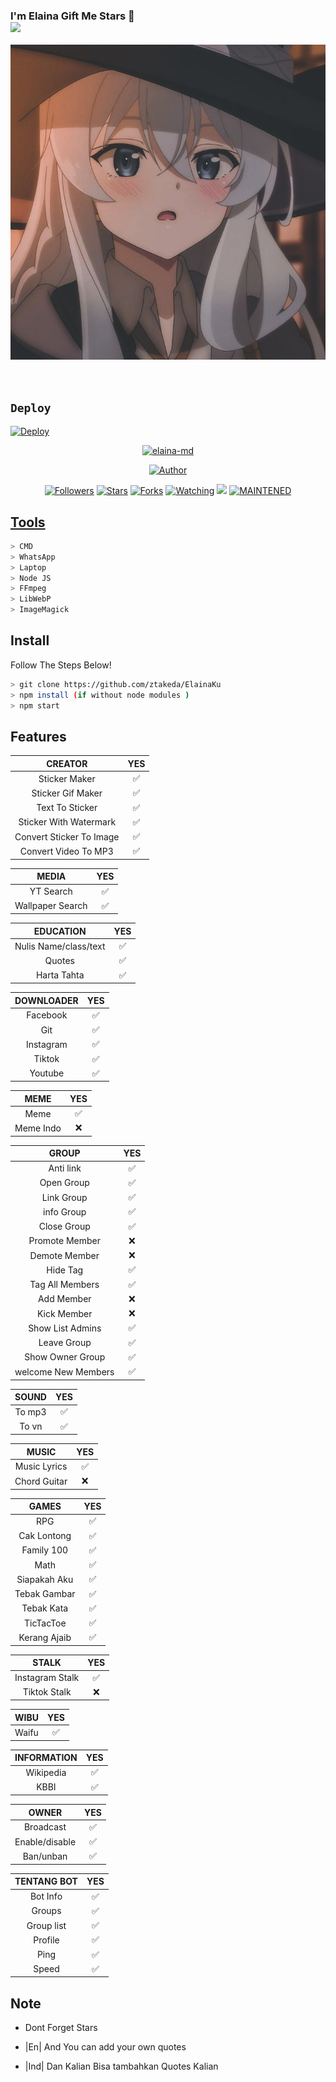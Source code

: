 ### I'm Elaina Gift Me Stars 🌟 <br><img src="https://github.com/TheDudeThatCode/TheDudeThatCode/blob/master/Assets/Hi.gif" width="20px">
<p align="center">
<a href="https://github.com/ztakeda"><img src="https://raw.githubusercontent.com/ztakeda/ElainaKu/main/media/elaina.jpg"></a>
</p>
<br>

## `Deploy`

[![Deploy](https://www.herokucdn.com/deploy/button.svg)](https://heroku.com/deploy?template=https://github.com/ztakeda/ElainaKu)

<p align="center">
<a href="#"><img title="elaina-md" src="https://img.shields.io/badge/-Elaina--MD-green?colorA=%23ff0000&colorB=%23017e40&style=for-the-badge"></a>
</p>
<p align="center">
<a href="https://github.com/ztakeda"><img title="Author" src="https://img.shields.io/badge/AUTHOR-YUDHA-orange?style=for-the-badge&logo=github"></a>
</p>
<p align="center">
<a href="https://github.com/ztakeda/followers"><img title="Followers" src="https://img.shields.io/github/followers/ztakeda?color=blue&style=flat-square"></a>
<a href="https://github.com/ztakeda/ElainaKu/stargazers/"><img title="Stars" src="https://img.shields.io/github/stars/ztakeda/ElainaKu?color=red&style=flat-square"></a>
<a href="https://github.com/ztakeda/ElainaKu/network/members"><img title="Forks" src="http://img.shields.io/github/forks/ztakeda/ElainaKu?color=red&style=flat-square"></a>
<a href="https://github.com/ztakeda/ElainaKu/watchers"><img title="Watching" src="https://img.shields.io/github/watchers/ztakeda/ElainaKu?label=Watchers&color=blue&style=flat-square"></a>
<a href="https://hits.seeyoufarm.com"><img src="https://hits.seeyoufarm.com/api/count/incr/badge.svg?url=https%3A%2F%2Fgithub.com%2Fztakeda%2FElainaKu&count_bg=%2379C83D&title_bg=%23555555&icon=&icon_color=%23E7E7E7&title=Support&edge_flat=false"/></a>
<a href="#"><img title="MAINTENED" src="https://img.shields.io/badge/MAINTENED-NO-blue.svg"</a>
</p>


## Tools

```bash
> CMD
> WhatsApp
> Laptop
> Node JS
> FFmpeg
> LibWebP
> ImageMagick
```

## Install
Follow The Steps Below!

```bash
> git clone https://github.com/ztakeda/ElainaKu
> npm install (if without node modules )
> npm start
```

## Features


|  CREATOR  |                                           YES |
| :---------------------------------------------: | :-----------: |
| Sticker Maker|✅|
| Sticker Gif Maker|✅|
| Text To Sticker |✅|
| Sticker With Watermark |✅|
| Convert Sticker To Image|✅|
| Convert Video To MP3|✅|

| MEDIA | YES |
| :-----------------: | :-------: |
| YT Search|✅|
| Wallpaper Search|✅|

| EDUCATION | YES |
| :-----------------: | :-------: |
| Nulis Name/class/text|✅|
| Quotes|✅|
| Harta Tahta |✅|

| DOWNLOADER | YES |
| :-----------------: | :-------: |
| Facebook|✅|
| Git |✅|
| Instagram |✅|
| Tiktok |✅|
| Youtube |✅|

| MEME | YES |
| :-----------------: | :-------: |
| Meme|✅|
| Meme Indo|❌|

| GROUP | YES |
| :-----------------: | :-------: |
| Anti link|✅|
| Open Group|✅|
| Link Group|✅|
| info Group|✅|
| Close Group|✅|
| Promote Member|❌|
| Demote Member|❌|
| Hide Tag|✅|
| Tag All Members|✅|
| Add Member|❌|
| Kick Member|❌|
| Show List Admins|✅|
| Leave Group|✅|
| Show Owner Group|✅|
| welcome New Members|✅|

| SOUND | YES |
| :-----------------: | :-------: |
| To mp3|✅|
| To vn |✅|

| MUSIC | YES |
| :-----------------: | :-------: |
| Music Lyrics|✅|
| Chord Guitar|❌|

| GAMES | YES |
| :-----------------: | :-------: |
| RPG|✅|
| Cak Lontong |✅|
| Family 100 |✅|
| Math |✅|
| Siapakah Aku |✅|
| Tebak Gambar |✅|
| Tebak Kata |✅|
| TicTacToe |✅|
| Kerang Ajaib |✅|

| STALK | YES |
| :-----------------: | :-------: |
| Instagram Stalk|✅|
| Tiktok Stalk|❌|

| WIBU | YES |
| :-----------------: | :-------: |
| Waifu|✅|

| INFORMATION | YES |
| :-----------------: | :-------: |
| Wikipedia|✅|
| KBBI|✅|

| OWNER | YES |
| :-----------------: | :-------: |
| Broadcast|✅|
| Enable/disable |✅|
| Ban/unban |✅|

 TENTANG BOT | YES |
| :-----------------: | :-------: |
| Bot Info|✅|
| Groups|✅|
| Group list|✅|
| Profile|✅|
| Ping|✅|
| Speed |✅|


## Note

* Dont Forget Stars

* |En| And You can add your own quotes
* |Ind| Dan Kalian Bisa tambahkan Quotes Kalian
